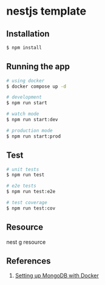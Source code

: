 # nestjs template

## Installation

```bash
$ npm install
```

## Running the app

```bash
# using docker
$ docker compose up -d

# development
$ npm run start

# watch mode
$ npm run start:dev

# production mode
$ npm run start:prod
```

## Test

```bash
# unit tests
$ npm run test

# e2e tests
$ npm run test:e2e

# test coverage
$ npm run test:cov
```

## Resource

nest g resource <name>

## References

1. [Setting up MongoDB with Docker](https://dev.to/nyomansunima/create-nestjs-api-using-typescript-mongodb-docker-docker-compose-29k9)
